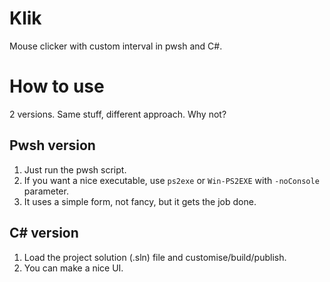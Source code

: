 # Klik
Mouse clicker with custom interval in pwsh and C#.

# How to use
2 versions. Same stuff, different approach. Why not? 
## Pwsh version
1. Just run the pwsh script.
2. If you want a nice executable, use `ps2exe` or `Win-PS2EXE` with `-noConsole` parameter.
3. It uses a simple form, not fancy, but it gets the job done.
## C# version
1. Load the project solution (.sln) file and customise/build/publish.
2. You can make a nice UI.
